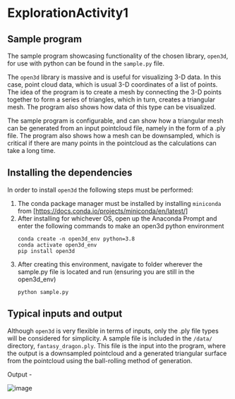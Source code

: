 # ExplorationActivity1

## Sample program

The sample program showcasing functionality of the chosen library, `open3d`, for use with python can be found in the `sample.py` file. 

The `open3d` library is massive and is useful for visualizing 3-D data. In this case, point cloud data, which is usual 3-D coordinates of a list of points.
The idea of the program is to create a mesh by connecting the 3-D points together to form a series of triangles, which in turn, creates a triangular mesh.
The program also shows how data of this type can be visualized. 

The sample program is configurable, and can show how a triangular mesh can be generated from an input pointcloud file, namely in the form of a .ply file.
The program also shows how a mesh can be downsampled, which is critical if there are many points in the pointcloud as the calculations can take a long time.

## Installing the dependencies

In order to install `open3d` the following steps must be performed:
1.  The conda package manager must be installed by installing `miniconda` from [https://docs.conda.io/projects/miniconda/en/latest/]
2.  After installing for whichever OS, open up the Anaconda Prompt and enter the following commands to make an open3d python environment
     ```
     conda create -n open3d_env python=3.8
     conda activate open3d_env
     pip install open3d
     ```
3.  After creating this environment, navigate to folder wherever the sample.py file is located and run (ensuring you are still in the open3d_env)
    ```
    python sample.py
    ```

## Typical inputs and output

Although `open3d` is very flexible in terms of inputs, only the .ply file types will be considered for simplicity. A sample file is included in the `/data/` directory, `fantasy_dragon.ply`.
This file is the input into the program, where the output is a downsampled pointcloud and a generated triangular surface from the pointcloud using the ball-rolling method of generation.

Output -

![image](https://github.com/CS2613-FA23/explorationactivity1-carterdboyle/assets/94463154/c094637a-5f41-4fbd-9d24-9639d4128b6a)

